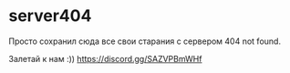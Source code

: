 # server404
Просто сохранил сюда все свои старания с сервером 404 not found.

Залетай к нам :))
https://discord.gg/SAZVPBmWHf
